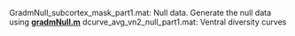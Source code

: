 GradmNull_subcortex_mask_part1.mat: Null data. Generate the null data using [**gradmNull.m**](../functions/gradmNull.m) 
dcurve_avg_vn2_null_part1.mat: Ventral diversity curves
